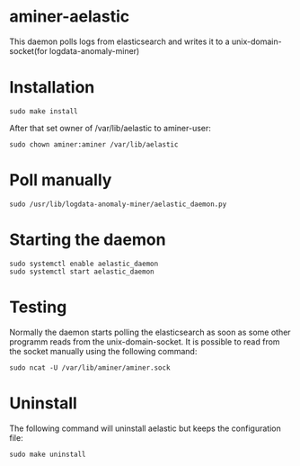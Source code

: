 # aminer-aelastic

This daemon polls logs from elasticsearch and writes it to a unix-domain-socket(for logdata-anomaly-miner)

# Installation

```
sudo make install
```

After that set owner of /var/lib/aelastic to aminer-user:

```
sudo chown aminer:aminer /var/lib/aelastic
```

# Poll manually

```
sudo /usr/lib/logdata-anomaly-miner/aelastic_daemon.py
```

# Starting the daemon

```
sudo systemctl enable aelastic_daemon
sudo systemctl start aelastic_daemon
```

# Testing

Normally the daemon starts polling the elasticsearch as soon as some other programm reads from the unix-domain-socket.
It is possible to read from the socket manually using the following command:

```
sudo ncat -U /var/lib/aminer/aminer.sock
```

# Uninstall

The following command will uninstall aelastic but keeps the configuration file:
```
sudo make uninstall
```
